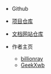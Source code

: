 * Github
 * [项目仓库](https://github.com/billionray/ZZULI-COVID-healthreport)
 * [文档网站仓库](https://github.com/GeekXwb/zzulidakadocs)
  

* 作者主页
  * [billionray](https://github.com/billionray)
  * [GeekXwb](https://github.com/GeekXwb)
  
    

